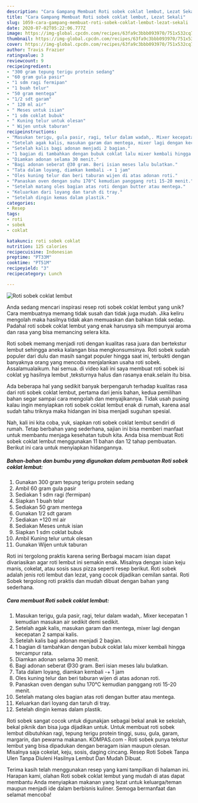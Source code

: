 ```yaml
---
description: "Cara Gampang Membuat Roti sobek coklat lembut, Lezat Sekali"
title: "Cara Gampang Membuat Roti sobek coklat lembut, Lezat Sekali"
slug: 1059-cara-gampang-membuat-roti-sobek-coklat-lembut-lezat-sekali
date: 2020-07-02T05:22:06.777Z
image: https://img-global.cpcdn.com/recipes/63fa9c3bbb093970/751x532cq70/roti-sobek-coklat-lembut-foto-resep-utama.jpg
thumbnail: https://img-global.cpcdn.com/recipes/63fa9c3bbb093970/751x532cq70/roti-sobek-coklat-lembut-foto-resep-utama.jpg
cover: https://img-global.cpcdn.com/recipes/63fa9c3bbb093970/751x532cq70/roti-sobek-coklat-lembut-foto-resep-utama.jpg
author: Travis Frazier
ratingvalue: 3
reviewcount: 9
recipeingredient:
- "300 gram tepung terigu protein sedang"
- "60 gram gula pasir"
- "1 sdm ragi fermipan"
- "1 buah telur"
- "50 gram mentega"
- "1/2 sdt garam"
- " 120 ml air"
- " Meses untuk isian"
- "1 sdm coklat bubuk"
- " Kuning telur untuk olesan"
- " Wijen untuk taburan"
recipeinstructions:
- "Masukan terigu, gula pasir, ragi, telur dalam wadah,. Mixer kecepatan 1 kemudian masukan air sedikit demi sedikit."
- "Setelah agak kalis, masukan garam dan mentega, mixer lagi dengan kecepatan 2 sampai kalis."
- "Setelah kalis bagi adonan menjadi 2 bagian."
- "1 bagian di tambahkan dengan bubuk coklat lalu mixer kembali hingga tercampur rata."
- "Diamkan adonan selama 30 menit."
- "Bagi adonan seberat @30 gram. Beri isian meses lalu bulatkan."
- "Tata dalam loyang, diamkan kembali -+ 1 jam"
- "Oles kuning telur dan beri taburan wijen di atas adonan roti."
- "Panaskan oven dengan suhu 170°C kemudian panggang roti 15-20 menit."
- "Setelah matang oles bagian atas roti dengan butter atau mentega."
- "Keluarkan dari loyang dan taruh di tray."
- "Setelah dingin kemas dalam plastik."
categories:
- Resep
tags:
- roti
- sobek
- coklat

katakunci: roti sobek coklat 
nutrition: 125 calories
recipecuisine: Indonesian
preptime: "PT33M"
cooktime: "PT51M"
recipeyield: "3"
recipecategory: Lunch

---
```



![Roti sobek coklat lembut](https://img-global.cpcdn.com/recipes/63fa9c3bbb093970/751x532cq70/roti-sobek-coklat-lembut-foto-resep-utama.jpg)

Anda sedang mencari inspirasi resep roti sobek coklat lembut yang unik? Cara membuatnya memang tidak susah dan tidak juga mudah. Jika keliru mengolah maka hasilnya tidak akan memuaskan dan bahkan tidak sedap. Padahal roti sobek coklat lembut yang enak harusnya sih mempunyai aroma dan rasa yang bisa memancing selera kita.

Roti sobek memang menjadi roti dengan kualitas rasa juara dan bertekstur lembut sehingga aneka kalangan bisa mengkonsumsinya. Roti sobek sudah populer dari dulu dan masih sangat populer hingga saat ini, terbukti dengan banyaknya orang yang mencoba menjalankan usaha roti sobek. Assalamualaikum. hai semua. di video kali ini saya membuat roti sobek isi coklat yg hasilnya lembut ,teksturnya halus dan rasanya enak.selain itu bisa.

Ada beberapa hal yang sedikit banyak berpengaruh terhadap kualitas rasa dari roti sobek coklat lembut, pertama dari jenis bahan, kedua pemilihan bahan segar sampai cara mengolah dan menyajikannya. Tidak usah pusing kalau ingin menyiapkan roti sobek coklat lembut enak di rumah, karena asal sudah tahu triknya maka hidangan ini bisa menjadi suguhan spesial.


Nah, kali ini kita coba, yuk, siapkan roti sobek coklat lembut sendiri di rumah. Tetap berbahan yang sederhana, sajian ini bisa memberi manfaat untuk membantu menjaga kesehatan tubuh kita. Anda bisa membuat Roti sobek coklat lembut menggunakan 11 bahan dan 12 tahap pembuatan. Berikut ini cara untuk menyiapkan hidangannya.

<!--inarticleads1-->

##### Bahan-bahan dan bumbu yang digunakan dalam pembuatan Roti sobek coklat lembut:

1. Gunakan 300 gram tepung terigu protein sedang
1. Ambil 60 gram gula pasir
1. Sediakan 1 sdm ragi (fermipan)
1. Siapkan 1 buah telur
1. Sediakan 50 gram mentega
1. Gunakan 1/2 sdt garam
1. Sediakan  +120 ml air
1. Sediakan  Meses untuk isian
1. Siapkan 1 sdm coklat bubuk
1. Ambil  Kuning telur untuk olesan
1. Gunakan  Wijen untuk taburan


Roti ini tergolong praktis karena sering Berbagai macam isian dapat divariasikan agar roti lembut ini semakin enak. Misalnya dengan isian keju manis, cokelat, atau sosis saus pizza seperti resep berikut. Roti sobek adalah jenis roti lembut dan lezat, yang cocok dijadikan cemilan santai. Roti Sobek tergolong roti praktis dan mudah dibuat dengan bahan yang sederhana. 

<!--inarticleads2-->

##### Cara membuat Roti sobek coklat lembut:

1. Masukan terigu, gula pasir, ragi, telur dalam wadah,. Mixer kecepatan 1 kemudian masukan air sedikit demi sedikit.
1. Setelah agak kalis, masukan garam dan mentega, mixer lagi dengan kecepatan 2 sampai kalis.
1. Setelah kalis bagi adonan menjadi 2 bagian.
1. 1 bagian di tambahkan dengan bubuk coklat lalu mixer kembali hingga tercampur rata.
1. Diamkan adonan selama 30 menit.
1. Bagi adonan seberat @30 gram. Beri isian meses lalu bulatkan.
1. Tata dalam loyang, diamkan kembali -+ 1 jam
1. Oles kuning telur dan beri taburan wijen di atas adonan roti.
1. Panaskan oven dengan suhu 170°C kemudian panggang roti 15-20 menit.
1. Setelah matang oles bagian atas roti dengan butter atau mentega.
1. Keluarkan dari loyang dan taruh di tray.
1. Setelah dingin kemas dalam plastik.


Roti sobek sangat cocok untuk digunakjan sebagai bekal anak ke sekolah, bekal piknik dan bisa juga dijadikan untuk. Untuk membuat roti sobek lembut dibutuhkan ragi, tepung terigu protein tinggi, susu, gula, garam, margarin, dan pewarna makanan. KOMPAS.com - Roti sobek punya tekstur lembut yang bisa dipadukan dengan beragam isian maupun olesan. Misalnya saja cokelat, keju, sosis, daging cincang. Resep Roti Sobek Tanpa Ulen Tanpa Diuleni Hasilnya Lembut Dan Mudah Dibuat. 

Terima kasih telah menggunakan resep yang kami tampilkan di halaman ini. Harapan kami, olahan Roti sobek coklat lembut yang mudah di atas dapat membantu Anda menyiapkan makanan yang lezat untuk keluarga/teman maupun menjadi ide dalam berbisnis kuliner. Semoga bermanfaat dan selamat mencoba!
